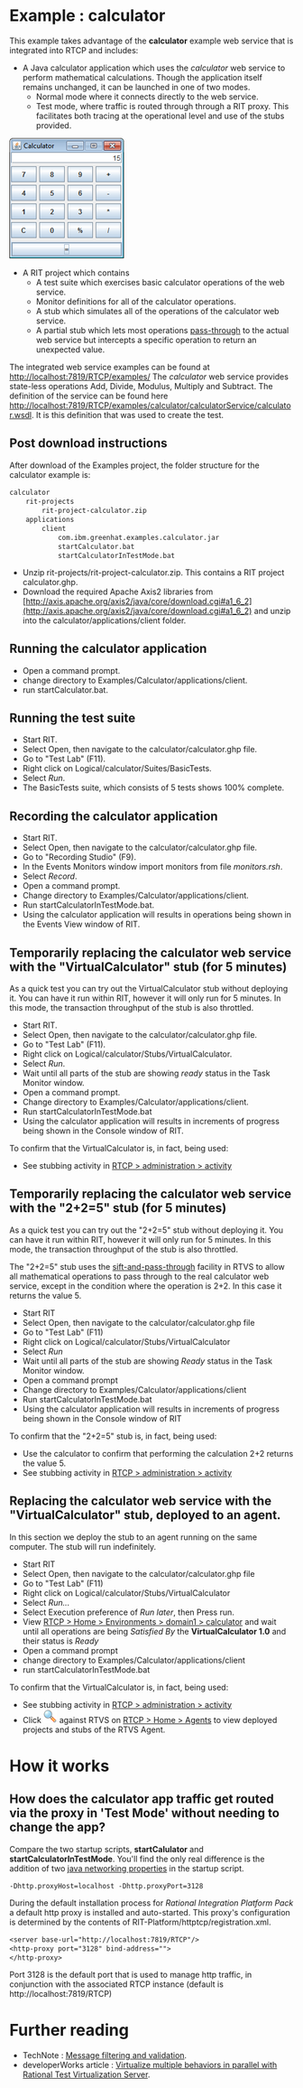 
# Example : calculator

This example takes advantage of the **calculator** example web service that is integrated into
RTCP and includes:
 
- A Java calculator application which uses the *calculator* web service to perform mathematical calculations.
Though the application itself remains unchanged, it can be launched in one of two modes.
	- Normal mode where it connects directly to the web service.
	- Test mode, where traffic is routed through through a RIT proxy. 
	This facilitates both tracing at the operational level and use of the stubs provided.	

![Calculator](calculator.png "The calculator app")	

- A RIT project which contains
	- A test suite which exercises basic calculator operations of the web service.
	- Monitor definitions for all of the calculator operations.
	- A stub which simulates all of the operations of the calculator web service.
    - A partial stub which lets most operations [pass-through](http://www-01.ibm.com/support/knowledgecenter/SSBLQQ_8.6.0/com.ibm.rational.rtvs.ref.doc/topics/c_rtvsref_sift_passthrough.html?lang=en "sift-and-pass-through") to the actual web service
      but intercepts a specific operation to return an unexpected value.

The integrated web service examples can be found at [http://localhost:7819/RTCP/examples/](http://localhost:7819/RTCP/examples/)
The *calculator* web service provides state-less operations Add, Divide, Modulus, Multiply and Subtract. The definition of 
the service can be found here [http://localhost:7819/RTCP/examples/calculator/calculatorService/calculator.wsdl](http://localhost:7819/RTCP/examples/calculator/calculatorService/calculator.wsdl). 
It is this definition that was used to create the test.  
 
## Post download instructions

After download of the Examples project, the folder structure for the calculator example is:

    calculator
        rit-projects
            rit-project-calculator.zip
        applications
            client
                com.ibm.greenhat.examples.calculator.jar
                startCalculator.bat  
                startCalculatorInTestMode.bat 
                
- Unzip rit-projects/rit-project-calculator.zip. This contains a RIT project calculator.ghp.                
- Download the required Apache Axis2 libraries from [http://axis.apache.org/axis2/java/core/download.cgi#a1_6_2](http://axis.apache.org/axis2/java/core/download.cgi#a1_6_2) and unzip into the calculator/applications/client folder.                

## Running the calculator application
- Open a command prompt.
- change directory to Examples/Calculator/applications/client.
- run startCalculator.bat.

## Running the test suite
- Start RIT.
- Select Open, then navigate to the calculator/calculator.ghp file. 
- Go to "Test Lab" (F11).
- Right click on Logical/calculator/Suites/BasicTests.
- Select *Run*.
- The BasicTests suite, which consists of 5 tests shows 100% complete.

## Recording the calculator application
- Start RIT.
- Select Open, then navigate to the calculator/calculator.ghp file. 
- Go to "Recording Studio" (F9).
- In the Events Monitors window import monitors from file *monitors.rsh*. 
- Select *Record*.
- Open a command prompt.
- Change directory to Examples/Calculator/applications/client.
- Run startCalculatorInTestMode.bat.
- Using the calculator application will results in operations being shown in the Events View window of RIT.


## Temporarily replacing the calculator web service with the "VirtualCalculator" stub (for 5 minutes)

As a quick test you can try out the VirtualCalculator stub without deploying it. 
You can have it run within RIT, however it will only run for 5 minutes. 
 In this mode, the transaction throughput of the stub is also throttled.

- Start RIT.
- Select Open, then navigate to the calculator/calculator.ghp file. 
- Go to "Test Lab" (F11).
- Right click on Logical/calculator/Stubs/VirtualCalculator.
- Select *Run*.
- Wait until all parts of the stub are showing *ready* status in the Task Monitor window.
- Open a command prompt.
- Change directory to Examples/Calculator/applications/client.
- Run startCalculatorInTestMode.bat
- Using the calculator application will results in increments of progress being shown in the Console window of RIT.

To confirm that the VirtualCalculator is, in fact, being used:

 - See stubbing activity in [RTCP > administration > activity](http://localhost:7819/RTCP/#Administration:activity)


## Temporarily replacing the calculator web service with the "2+2=5" stub (for 5 minutes)

As a quick test you can try out the "2+2=5" stub without deploying it. 
You can have it run within RIT, however it will only run for 5 minutes. 
In this mode, the transaction throughput of the stub is also throttled.

The "2+2=5" stub uses the [sift-and-pass-through](http://www-01.ibm.com/support/knowledgecenter/SSBLQQ_8.6.0/com.ibm.rational.rtvs.ref.doc/topics/c_rtvsref_sift_passthrough.html?lang=en "sift-and-pass-through") facility in RTVS to allow all mathematical operations to pass through to the real calculator
web service, except in the condition where the operation is 2+2. In this case it returns the value 5. 

- Start RIT
- Select Open, then navigate to the calculator/calculator.ghp file 
- Go to "Test Lab" (F11)
- Right click on Logical/calculator/Stubs/VirtualCalculator
- Select *Run*
- Wait until all parts of the stub are showing *Ready* status in the Task Monitor window.
- Open a command prompt
- Change directory to Examples/Calculator/applications/client
- Run startCalculatorInTestMode.bat
- Using the calculator application will results in increments of progress being shown in the Console window of RIT

To confirm that the "2+2=5" stub is, in fact, being used:

 - Use the calculator to confirm that performing the calculation 2+2 returns the value 5.
 - See stubbing activity in [RTCP > administration > activity](http://localhost:7819/RTCP/#Administration:activity)

## Replacing the calculator web service with the "VirtualCalculator" stub, deployed to an agent.

In this section we deploy the stub to an agent running on the same computer. 
The stub will run indefinitely.

- Start RIT
- Select Open, then navigate to the calculator/calculator.ghp file 
- Go to "Test Lab" (F11)
- Right click on Logical/calculator/Stubs/VirtualCalculator
- Select *Run...*
- Select Execution preference of *Run later*, then Press run.
- View [RTCP > Home > Environments > domain1 > calculator](http://localhost:7819/RTCP/#Environments:domain1/calculator) and
wait until all operations are being *Satisfied By* the **VirtualCalculator 1.0** and their status is *Ready*
- Open a command prompt
- change directory to Examples/Calculator/applications/client
- run startCalculatorInTestMode.bat

To confirm that the VirtualCalculator is, in fact, being used:

 - See stubbing activity in [RTCP > administration > activity](http://localhost:7819/RTCP/#Administration:activity)
 - Click ![Spyglass](spyglass.png "view deployed projects and stubs") against RTVS on [RTCP > Home > Agents](http://localhost:7819/RTCP/#Agents:) to view deployed projects and stubs of the RTVS Agent.

# How it works

## How does the calculator app traffic get routed via the proxy in 'Test Mode' without needing to change the app?

Compare the two startup scripts, **startCalulator** and **startCalculatorInTestMode**. 
You'll find the only real difference is the addition of two [java networking properties](http://docs.oracle.com/javase/7/docs/api/java/net/doc-files/net-properties.html) in
the startup script.

    -Dhttp.proxyHost=localhost -Dhttp.proxyPort=3128

During the default installation process for *Rational Integration Platform Pack* a default http proxy is installed and auto-started.
This proxy's configuration is determined by the contents of RIT-Platform/httptcp/registration.xml.

    <server base-url="http://localhost:7819/RTCP"/>
	<http-proxy port="3128" bind-address="">
	</http-proxy>	

Port 3128 is the default port that is used to manage http traffic, in conjunction with the associated RTCP instance (default is http://localhost:7819/RTCP) 

# Further reading
 - TechNote : [Message filtering and validation](http://www-01.ibm.com/support/docview.wss?uid=swg21669000).
 - developerWorks article :  [Virtualize multiple behaviors in parallel with Rational Test Virtualization Server](http://www.ibm.com/developerworks/rational/library/multiple-behaviors-parallel-test-virtualization-server/index.html).
